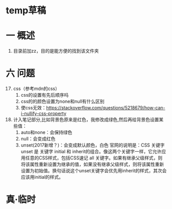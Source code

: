# temp草稿
# 一 概述
1. 目录前加zz，目的是能方便的找到该文件夹

# 六 问题
17. css（参考mdn的css）
    1. css的设置有先后顺序吗
    2. css的的颜色设置为none和null有什么区别
    3. 使css无效：https://stackoverflow.com/questions/5218679/how-can-i-nullify-css-property    
4. 计入笔记部分,比如背景色原来是红色，我修改成绿色,然后再给背景色设置某些值：
    1. auto和none：会保持绿色
    2. null：会变成红色
    3. unset(2017新增？)：会变成默认颜色，白色
    官网的说明是：CSS 关键字 unset 是 关键字 initial 和 inherit的组合。像这两个关键字一样，它允许应用任意的CSS样式，包括CSS速记 all 关键字。如果有继承父级样式，则将该属性重新设置为继承的值，如果没有继承父级样式，则将该属性重新设置为初始值。换句话说这个unset关键字会优先用inherit的样式，其次会应该用initial的样式。



# 真·临时

